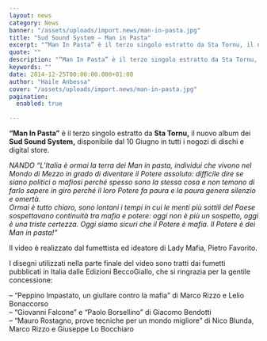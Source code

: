 ```yaml
---
layout: news
category: News
banner: "/assets/uploads/import.news/man-in-pasta.jpg"
title: "Sud Sound System – Man in Pasta"
excerpt: "“Man In Pasta” è il terzo singolo estratto da Sta Tornu, il nuovo album dei Sud Sound System, disponibile dal 10 Giugno in tutti i nogozi di dischi e digital store. NANDO “L’Italia è ormai la terra dei Man in pasta, individui che vivono nel Mondo di Mezzo in grado di diventare il Potere assoluto: [&hellip"
quote: ""
description: "“Man In Pasta” è il terzo singolo estratto da Sta Tornu, il nuovo album dei Sud Sound System, disponibile dal 10 Giugno in tutti i nogozi di dischi e digital store. NANDO “L’Italia è ormai la terra dei Man in pasta, individui che vivono nel Mondo di Mezzo in grado di diventare il Potere assoluto: [&hellip"
keywords: ""
date: 2014-12-25T00:00:00.000+01:00
author: "Haile Anbessa"
cover: "/assets/uploads/import.news/man-in-pasta.jpg"
pagination:
  enabled: true

---
```


**[](https://hotmc.com/wp-content/uploads/2014/12/man-in-pasta.jpg)** 
**“Man In Pasta”** è il terzo singolo estratto da **Sta Tornu,** il nuovo album dei **Sud Sound System,** disponibile dal 10 Giugno in tutti i nogozi di dischi e digital store.

_NANDO_ _“L’Italia è ormai la terra dei Man in pasta, individui che vivono nel Mondo di Mezzo in grado di diventare il Potere assoluto: difficile dire se siano politici o mafiosi perché spesso sono la stessa cosa e non temono di farlo sapere in giro perché il loro Potere fa paura e la paura genera silenzio e omertà._  
_Ormai è tutto chiaro, sono lontani i tempi in cui le menti più sottili del Paese sospettavano continuità tra mafia e potere: oggi non è più un sospetto, oggi è una triste certezza. Oggi siamo sicuri che il Potere è mafia. Il Potere è dei Man in pasta!”_

Il video è realizzato dal fumettista ed ideatore di Lady Mafia, Pietro Favorito.

I disegni utilizzati nella parte finale del video sono tratti dai fumetti pubblicati in Italia dalle Edizioni BeccoGiallo, che si ringrazia per la gentile concessione:

– “Peppino Impastato, un giullare contro la mafia” di Marco Rizzo e Lelio Bonaccorso  
– “Giovanni Falcone” e “Paolo Borsellino” di Giacomo Bendotti  
– “Mauro Rostagno, prove tecniche per un mondo migliore” di Nico Blunda, Marco Rizzo e Giuseppe Lo Bocchiaro